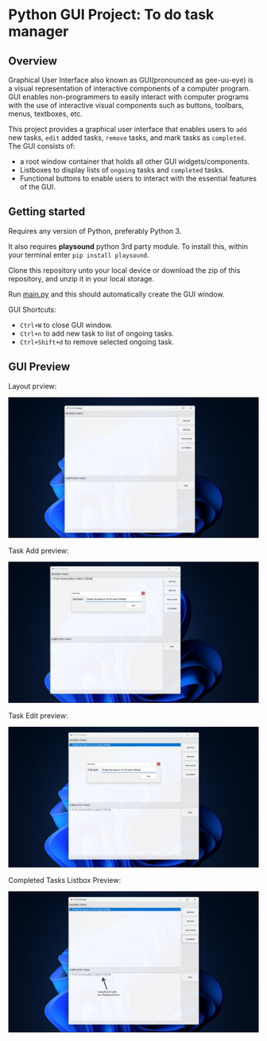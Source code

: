 # Python GUI Project: To do task manager

## Overview

Graphical User Interface also known as GUI(pronounced as gee-uu-eye) is a visual representation of interactive components of a computer program. 
GUI enables non-programmers to easily interact with computer programs with the use of interactive visual components such as buttons, toolbars, menus, textboxes, etc.

This project provides a graphical user interface that enables users to `add` new tasks, `edit` added tasks, `remove` tasks, and mark tasks as `completed`. 
The GUI consists of:
  * a root window container that holds all other GUI widgets/components.
  * Listboxes to display lists of `ongoing` tasks and `completed` tasks.
  * Functional buttons to enable users to interact with the essential features of the GUI.
 
## Getting started

Requires any version of Python, preferably Python 3. 

It also requires **playsound** python 3rd party module. To install this, within your terminal enter `pip install playsound`. 

Clone this repository unto your local device or download the zip of this repository, and unzip it in your local storage.

Run [main.py](/main.py) and this should automatically create the GUI window. 

GUI Shortcuts:
  * `Ctrl+W` to close GUI window.
  * `Ctrl+n` to add new task to list of ongoing tasks.
  * `Ctrl+Shift+d` to remove selected ongoing task.
  
## GUI Preview

Layout prview:

  ![gui-preview](/data/img/previews/preview-1.png)
  
Task Add preview:  

  ![gui-preview-2](/data/img/previews/preview-2.png)
  
Task Edit preview:

  ![gui-preview-3](/data/img/previews/preview-4.png)
  
Completed Tasks Listbox Preview:

  ![gui-preview-4](/data/img/previews/preview-3.png)
